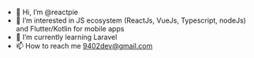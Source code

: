 - 👋 Hi, I’m @reactpie
- 👀 I’m interested in JS ecosystem (ReactJs, VueJs, Typescript, nodeJs) and Flutter/Kotlin for mobile apps
- 🌱 I’m currently learning Laravel
- 📫 How to reach me 9402dev@gmail.com

<!---
reactpie/reactpie is a ✨ special ✨ repository because its `README.md` (this file) appears on your GitHub profile.
You can click the Preview link to take a look at your changes.
--->
